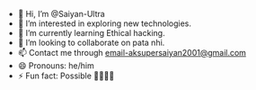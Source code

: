 - 👋 Hi, I’m @Saiyan-Ultra
- 👀 I’m interested in exploring new technologies. 
- 🌱 I’m currently learning Ethical hacking. 
- 💞️ I’m looking to collaborate on pata nhi. 
- 📫 Contact me through email-aksupersaiyan2001@gmail.com
- 😄 Pronouns: he/him
- ⚡ Fun fact: Possible 🗿🗿🗿🗿

<!---
Saiyan-Ultra/Saiyan-Ultra is a ✨ special ✨ repository because its `README.md` (this file) appears on your GitHub profile.
You can click the Preview link to take a look at your changes.
--->
